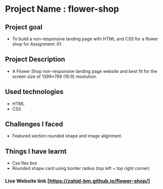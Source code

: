 # Project Name : flower-shop

## Project goal

* To build a non-responsive landing page with HTML and CSS for a flower shop for Assignment: 01. 

## Project Description

* A Flower Shop non-responsive landing page website and best fit for the screen size of 1399*768 (16:9) resolution.

## Used technologies

* HTML
* CSS

## Challenges I faced

* Featured section rounded shape and image alignment.

## Things I have learnt

* Css flex box
* Rounded shape card using border radius (top left + top right corner)

### Live Website link [https://zahid-bm.github.io/flower-shop/]
